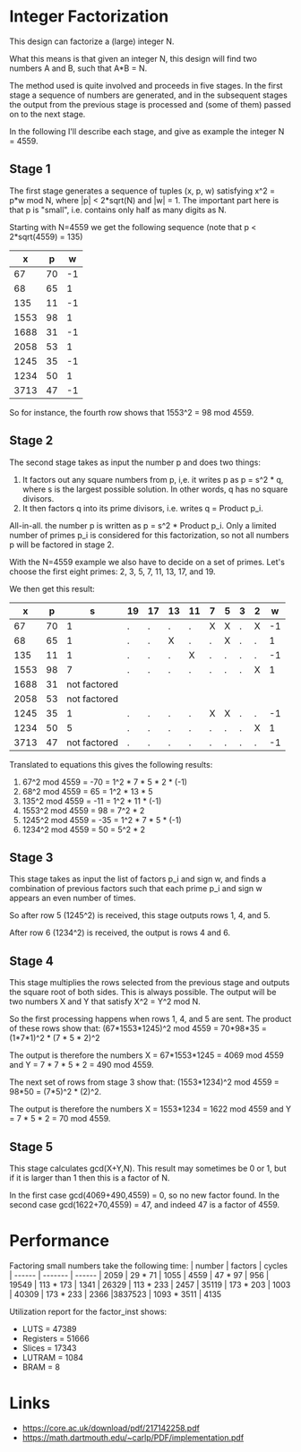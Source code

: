 # Integer Factorization

This design can factorize a (large) integer N.

What this means is that given an integer N, this design will find two numbers A and B,
such that A\*B = N.

The method used is quite involved and proceeds in five stages. In the first stage a
sequence of numbers are generated, and in the subsequent stages the output from the
previous stage is processed and (some of them) passed on to the next stage.

In the following I'll describe each stage, and give as example the integer N = 4559.

## Stage 1
The first stage generates a sequence of tuples (x, p, w) satisfying
x^2 = p\*w mod N, where |p| < 2\*sqrt(N) and |w| = 1. The important part here is that p is "small",
i.e. contains only half as many digits as N.

Starting with N=4559 we get the following sequence (note that p < 2\*sqrt(4559) = 135)

|    x  |    p  |     w |
| ----- | ----- | ----- |
|   67  |   70  |    -1 |
|   68  |   65  |     1 |
|  135  |   11  |    -1 |
| 1553  |   98  |     1 |
| 1688  |   31  |    -1 |
| 2058  |   53  |     1 |
| 1245  |   35  |    -1 |
| 1234  |   50  |     1 |
| 3713  |   47  |    -1 |

So for instance, the fourth row shows that 1553^2 = 98 mod 4559.

## Stage 2
The second stage takes as input the number p and does two things:
1. It factors out any square numbers from p, i,e. it writes p as
p = s^2 * q, where s is the largest possible solution. In other words,
q has no square divisors.
2. It then factors q into its prime divisors, i.e. writes q = Product p_i.

All-in-all. the number p is written as p = s^2 * Product p_i.
Only a limited number of primes p_i is considered for this factorization, so not all
numbers p will be factored in stage 2.

With the N=4559 example we also have to decide on a set of primes. Let's choose the first
eight primes: 2, 3, 5, 7, 11, 13, 17, and 19.

We then get this result:

|   x   |   p   |    s           | 19 | 17 | 13 | 11 | 7 | 5 | 3 | 2 |  w |
| ----- | ----- | -------------- | -- | -- | -- | -- | - | - | - | - | -- |
|   67  |   70  |    1           |  . |  . |  . |  . | X | X | . | X | -1 |
|   68  |   65  |    1           |  . |  . |  X |  . | . | X | . | . |  1 |
|  135  |   11  |    1           |  . |  . |  . |  X | . | . | . | . | -1 |
| 1553  |   98  |    7           |  . |  . |  . |  . | . | . | . | X |  1 |
| 1688  |   31  |  not factored  |
| 2058  |   53  |  not factored  |
| 1245  |   35  |    1           |  . |  . |  . |  . | X | X | . | . | -1 |
| 1234  |   50  |    5           |  . |  . |  . |  . | . | . | . | X |  1 |
| 3713  |   47  |  not factored  |  . |  . |  . |  . | . | . | . | . | -1 |

Translated to equations this gives the following results:

1.   67^2 mod 4559 = -70 = 1^2 * 7 * 5 * 2 * (-1)
2.   68^2 mod 4559 = 65 = 1^2 * 13 * 5
3.  135^2 mod 4559 = -11 = 1^2 * 11 * (-1)
4. 1553^2 mod 4559 = 98 = 7^2 * 2
5. 1245^2 mod 4559 = -35 = 1^2 * 7 * 5 * (-1)
6. 1234^2 mod 4559 = 50 = 5^2 * 2


## Stage 3
This stage takes as input the list of factors p_i and sign w, and finds a combination of previous
factors such that each prime p_i and sign w appears an even number of times.

So after row 5 (1245^2) is received, this stage outputs rows 1, 4, and 5.

After row 6 (1234^2) is received, the output is rows 4 and 6.

## Stage 4
This stage multiplies the rows selected from the previous stage and outputs the square
root of both sides. This is always possible. The output will be two numbers X and Y that
satisfy
X^2 = Y^2 mod N.

So the first processing happens when rows 1, 4, and 5 are sent. The product of these rows
show that:
(67\*1553\*1245)^2 mod 4559 = 70\*98\*35 = (1\*7\*1)^2 \* (7 \* 5 \* 2)^2

The output is therefore the numbers X = 67\*1553\*1245 = 4069 mod 4559 and Y = 7 \* 7 \* 5 \* 2 = 490 mod 4559.

The next set of rows from stage 3 show that:
(1553\*1234)^2 mod 4559 = 98\*50 = (7\*5)^2 \* (2)^2.

The output is therefore the numbers X = 1553\*1234 = 1622 mod 4559 and Y = 7 \* 5 \* 2 = 70 mod 4559.

## Stage 5
This stage calculates gcd(X+Y,N). This result may sometimes be 0 or 1, but if it is larger
than 1 then this is a factor of N.

In the first case gcd(4069+490,4559) = 0, so no new factor found.
In the second case gcd(1622+70,4559) = 47, and indeed 47 is a factor of 4559.

# Performance
Factoring small numbers take the following time:
| number | factors     | cycles
| ------ | -------     | ------
|   2059 |   29 *   71 | 1055
|   4559 |   47 *   97 |  956
|  19549 |  113 *  173 | 1341
|  26329 |  113 *  233 | 2457
|  35119 |  173 *  203 | 1003
|  40309 |  173 *  233 | 2366
|3837523 | 1093 * 3511 | 4135

Utilization report for the factor\_inst shows:
* LUTS = 47389
* Registers = 51666
* Slices = 17343
* LUTRAM = 1084
* BRAM = 8

# Links
* https://core.ac.uk/download/pdf/217142258.pdf
* https://math.dartmouth.edu/~carlp/PDF/implementation.pdf

